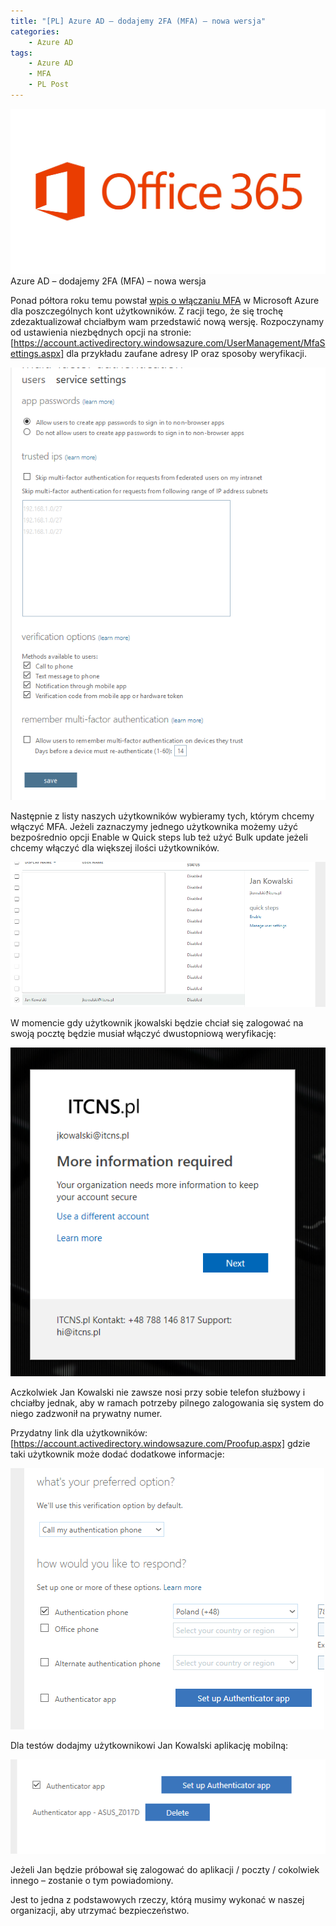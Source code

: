 ```yaml
---
title: "[PL] Azure AD – dodajemy 2FA (MFA) – nowa wersja"
categories:
    - Azure AD
tags:
    - Azure AD
    - MFA
    - PL Post
---
```


!["[PL] Azure AD – dodajemy 2FA (MFA) – nowa wersja"](/assets/images/posts/azure-ad-dodajemy-2fa-mfa-nowa-wersja/top.jpg)Azure AD – dodajemy 2FA (MFA) – nowa wersja

Ponad półtora roku temu powstał [wpis o włączaniu MFA](https://www.piesik.me/2017/03/15/azure-ad-dodajemy-2fa-mfa/) w Microsoft Azure dla poszczególnych kont użytkowników. Z racji tego, że się trochę zdezaktualizował chciałbym wam przedstawić nową wersję.
Rozpoczynamy od ustawienia niezbędnych opcji na stronie: [https://account.activedirectory.windowsazure.com/UserManagement/MfaSettings.aspx] dla przykładu zaufane adresy IP oraz sposoby weryfikacji.

!["[PL] Azure AD – dodajemy 2FA (MFA) – nowa wersja"](/assets/images/posts/azure-ad-dodajemy-2fa-mfa-nowa-wersja/01.png)

Następnie z listy naszych użytkowników wybieramy tych, którym chcemy włączyć MFA. Jeżeli zaznaczymy jednego użytkownika możemy użyć bezpośrednio opcji Enable w Quick steps lub też użyć Bulk update jeżeli chcemy włączyć dla większej ilości użytkowników.

!["[PL] Azure AD – dodajemy 2FA (MFA) – nowa wersja"](/assets/images/posts/azure-ad-dodajemy-2fa-mfa-nowa-wersja/02.png)

W momencie gdy użytkownik jkowalski będzie chciał się zalogować na swoją pocztę będzie musiał włączyć dwustopniową weryfikację:

!["[PL] Azure AD – dodajemy 2FA (MFA) – nowa wersja"](/assets/images/posts/azure-ad-dodajemy-2fa-mfa-nowa-wersja/03.png)

Aczkolwiek Jan Kowalski nie zawsze nosi przy sobie telefon służbowy i chciałby jednak, aby w ramach potrzeby pilnego zalogowania się system do niego zadzwonił na prywatny numer.

Przydatny link dla użytkowników: [https://account.activedirectory.windowsazure.com/Proofup.aspx] gdzie taki użytkownik może dodać dodatkowe informacje:

!["[PL] Azure AD – dodajemy 2FA (MFA) – nowa wersja"](/assets/images/posts/azure-ad-dodajemy-2fa-mfa-nowa-wersja/04.png)

Dla testów dodajmy użytkownikowi Jan Kowalski aplikację mobilną:

!["[PL] Azure AD – dodajemy 2FA (MFA) – nowa wersja"](/assets/images/posts/azure-ad-dodajemy-2fa-mfa-nowa-wersja/05.png)

Jeżeli Jan będzie próbował się zalogować do aplikacji / poczty / cokolwiek innego – zostanie o tym powiadomiony.

Jest to jedna z podstawowych rzeczy, którą musimy wykonać w naszej organizacji, aby utrzymać bezpieczeństwo.
